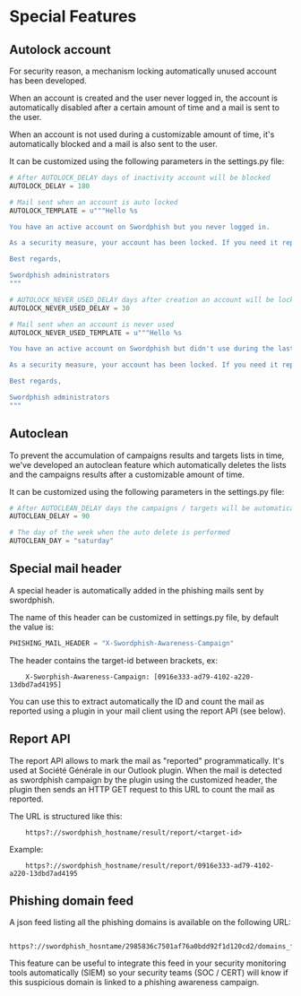 # Special Features

## Autolock account

For security reason, a mechanism locking automatically unused account
has been developed.

When an account is created and the user never logged in, the account is
automatically disabled after a certain amount of time and a mail is sent
to the user.

When an account is not used during a customizable amount of time, it's
automatically blocked and a mail is also sent to the user.

It can be customized using the following parameters in the settings.py
file:

```python
# After AUTOLOCK_DELAY days of inactivity account will be blocked
AUTOLOCK_DELAY = 180

# Mail sent when an account is auto locked
AUTOLOCK_TEMPLATE = u"""Hello %s

You have an active account on Swordphish but you never logged in.

As a security measure, your account has been locked. If you need it reply this mail!

Best regards,

Swordphish administrators
"""

# AUTOLOCK_NEVER_USED_DELAY days after creation an account will be locked if not used
AUTOLOCK_NEVER_USED_DELAY = 30

# Mail sent when an account is never used
AUTOLOCK_NEVER_USED_TEMPLATE = u"""Hello %s

You have an active account on Swordphish but didn't use during the last %s days.

As a security measure, your account has been locked. If you need it reply this mail!

Best regards,

Swordphish administrators
"""
```

## Autoclean

To prevent the accumulation of campaigns results and targets lists in
time, we've developed an autoclean feature which automatically deletes
the lists and the campaigns results after a customizable amount of time.

It can be customized using the following parameters in the settings.py
file:

```python
# After AUTOCLEAN_DELAY days the campaigns / targets will be automatically deleted
AUTOCLEAN_DELAY = 90

# The day of the week when the auto delete is performed
AUTOCLEAN_DAY = "saturday"
```

## Special mail header

A special header is automatically added in the phishing mails sent by
swordphish.

The name of this header can be customized in settings.py file, by
default the value is:

```python
PHISHING_MAIL_HEADER = "X-Swordphish-Awareness-Campaign"
```

The header contains the target-id between brackets, ex:

```
    X-Sworphish-Awareness-Campaign: [0916e333-ad79-4102-a220-13dbd7ad4195]
```

You can use this to extract automatically the ID and count the mail as
reported using a plugin in your mail client using the report API (see
below).

## Report API

The report API allows to mark the mail as "reported" programmatically.
It's used at Société Générale in our Outlook plugin. When the mail is
detected as swordphish campaign by the plugin using the customized
header, the plugin then sends an HTTP GET request to this URL to count
the mail as reported.

The URL is structured like this:

```
    https?://swordphish_hostname/result/report/<target-id>
```

Example:

```
    https?://swordphish_hostname/result/report/0916e333-ad79-4102-a220-13dbd7ad4195
```

## Phishing domain feed

A json feed listing all the phishing domains is available on the
following URL:

```
    https?://swordphish_hosntame/2985836c7501af76a0bdd92f1d120cd2/domains_feed
```

This feature can be useful to integrate this feed in your security
monitoring tools automatically (SIEM) so your security teams (SOC /
CERT) will know if this suspicious domain is linked to a phishing
awareness campaign.
